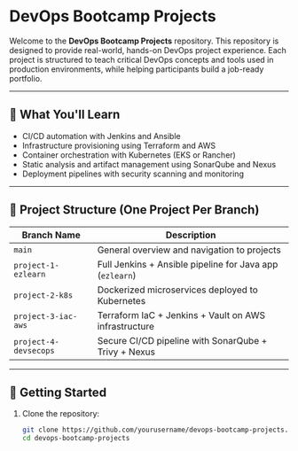 # DevOps Bootcamp Projects

Welcome to the **DevOps Bootcamp Projects** repository. This repository is designed to provide real-world, hands-on DevOps project experience. Each project is structured to teach critical DevOps concepts and tools used in production environments, while helping participants build a job-ready portfolio.

---

## 🧰 What You'll Learn

- CI/CD automation with Jenkins and Ansible
- Infrastructure provisioning using Terraform and AWS
- Container orchestration with Kubernetes (EKS or Rancher)
- Static analysis and artifact management using SonarQube and Nexus
- Deployment pipelines with security scanning and monitoring

---

## 📂 Project Structure (One Project Per Branch)

| Branch Name            | Description                                           |
|------------------------|-------------------------------------------------------|
| `main`                 | General overview and navigation to projects           |
| `project-1-ezlearn`    | Full Jenkins + Ansible pipeline for Java app (`ezlearn`) |
| `project-2-k8s`        | Dockerized microservices deployed to Kubernetes       |
| `project-3-iac-aws`    | Terraform IaC + Jenkins + Vault on AWS infrastructure |
| `project-4-devsecops`  | Secure CI/CD pipeline with SonarQube + Trivy + Nexus  |

---

## 🚀 Getting Started

1. Clone the repository:
   ```bash
   git clone https://github.com/yourusername/devops-bootcamp-projects.git
   cd devops-bootcamp-projects

